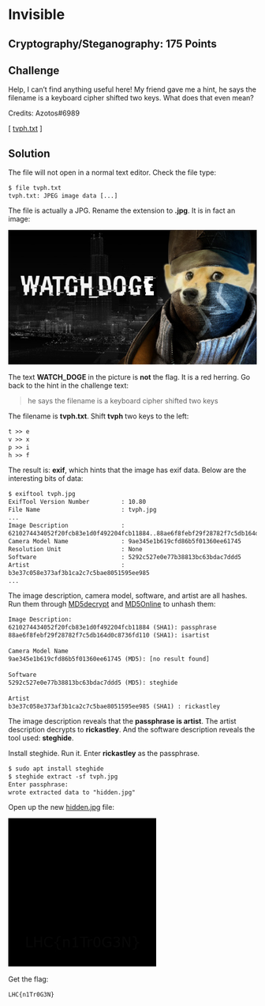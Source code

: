 # Invisible

## Cryptography/Steganography: 175 Points

## Challenge

Help, I can’t find anything useful here! My friend gave me a hint, he says the filename is a keyboard cipher shifted two keys. What does that even mean?

Credits: Azotos#6989

[ [tvph.txt][1] ]

## Solution

The file will not open in a normal text editor. Check the file type:

```
$ file tvph.txt 
tvph.txt: JPEG image data [...]
```

The file is actually a JPG. Rename the extension to **.jpg**. It is in fact an image:

![watch_doge](./tvph.jpg)

The text **WATCH_DOGE** in the picture is **not** the flag. It is a red herring. Go back to the hint in the challenge text:
> he says the filename is a keyboard cipher shifted two keys

The filename is **tvph.txt**. Shift **tvph** two keys to the left:
```
t >> e
v >> x
p >> i
h >> f
```

The result is: **exif**, which hints that the image has exif data. Below are the interesting bits of data:
```
$ exiftool tvph.jpg 
ExifTool Version Number         : 10.80
File Name                       : tvph.jpg
...
Image Description               : 6210274434052f20fcb83e1d0f492204fcb11884..88ae6f8febf29f28782f7c5db164d0c8736fd110
Camera Model Name               : 9ae345e1b619cfd86b5f01360ee61745
Resolution Unit                 : None
Software                        : 5292c527e0e77b38813bc63bdac7ddd5
Artist                          : b3e37c058e373af3b1ca2c7c5bae8051595ee985
...
```

The image description, camera model, software, and artist are all hashes. Run them through [MD5decrypt][2] and [MD5Online][3] to unhash them:
```
Image Description:
6210274434052f20fcb83e1d0f492204fcb11884 (SHA1): passphrase
88ae6f8febf29f28782f7c5db164d0c8736fd110 (SHA1): isartist

Camera Model Name
9ae345e1b619cfd86b5f01360ee61745 (MD5): [no result found]

Software
5292c527e0e77b38813bc63bdac7ddd5 (MD5): steghide

Artist
b3e37c058e373af3b1ca2c7c5bae8051595ee985 (SHA1) : rickastley
```

The image description reveals that the **passphrase is artist**. The artist description decrypts to **rickastley**. And the software description reveals the tool used: **steghide**.

Install steghide. Run it. Enter **rickastley** as the passphrase. 
```
$ sudo apt install steghide
$ steghide extract -sf tvph.jpg
Enter passphrase: 
wrote extracted data to "hidden.jpg"
```

Open up the new [hidden.jpg][4] file:

![hidden][4]

Get the flag:
```
LHC{n1Tr0G3N}
```

[1]:./tvph.txt
[2]:https://md5decrypt.net
[3]:https://www.md5online.org/
[4]:./hidden.jpg